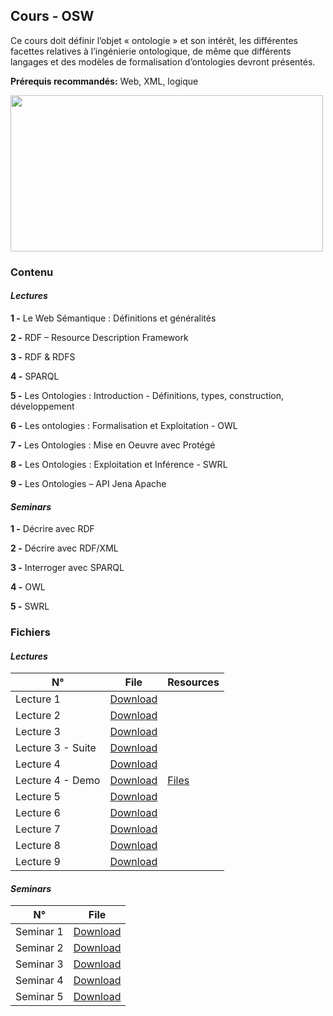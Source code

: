 ## Cours - OSW

Ce cours doit définir l’objet « ontologie » et son intérêt, les différentes facettes relatives à l’ingénierie ontologique, de même que différents langages et des modèles de formalisation d’ontologies devront présentés.


**Prérequis recommandés:** Web, XML, logique

<img src="https://www.inf.ed.ac.uk/teaching/courses/sws/SWSwordCloud.png" width=500px; height="250" />

### Contenu

#### *Lectures*

**1 -** Le Web Sémantique : Définitions et généralités 

**2 -** RDF – Resource Description Framework

**3 -** RDF &  RDFS

**4 -** SPARQL

**5 -** Les Ontologies : Introduction - Définitions, types, construction, développement

**6 -** Les ontologies : Formalisation et Exploitation - OWL 
    
**7 -** Les Ontologies : Mise en Oeuvre avec Protégé

**8 -** Les Ontologies : Exploitation et Inférence - SWRL

**9 -** Les Ontologies – API Jena Apache
  

#### *Seminars*

**1 -** Décrire avec RDF

**2 -** Décrire avec RDF/XML

**3 -** Interroger avec SPARQL

**4 -** OWL

**5 -** SWRL

### Fichiers

#### *Lectures* 

<table class="tg">
<thead>
  <tr>
    <th class="tg-uzvj">N°</th>
    <th class="tg-uzvj">File</th>
    <th class="tg-uzvj">Resources</th>
  </tr>
</thead>
<tbody>
  <tr>
    <td class="tg-9wq8">Lecture 1</td>
    <td class="tg-9wq8"><a href="https://github.com/GitTeaching/My-Courses/blob/main/S1/Ontologies-and-Semantic-Web/OSW%20-%20Cours%201.pdf">Download</a></td>
    <td class="tg-9wq8"></td>
  </tr>
  <tr>
    <td class="tg-9wq8">Lecture 2</td>
    <td class="tg-9wq8"><a href="https://github.com/GitTeaching/My-Courses/blob/main/S1/Ontologies-and-Semantic-Web/OSW%20-%20Cours%202.pdf">Download</a></td>
    <td class="tg-9wq8"></td>
  </tr>
  <tr>
    <td class="tg-9wq8">Lecture 3</td>
    <td class="tg-9wq8"><a href="https://github.com/GitTeaching/My-Courses/blob/main/S1/Ontologies-and-Semantic-Web/OSW%20-%20Cours%203.pdf">Download</a></td>
    <td class="tg-9wq8"></td>
  </tr>
  <tr>
    <td class="tg-9wq8">Lecture 3 - Suite</td>
    <td class="tg-9wq8"><a href="https://github.com/GitTeaching/My-Courses/blob/main/S1/Ontologies-and-Semantic-Web/OSW%20-%20Cours%203%20-%20Suite.pdf">Download</a></td>
    <td class="tg-9wq8"></td>
  </tr>
  <tr>
    <td class="tg-9wq8">Lecture 4</td>
    <td class="tg-9wq8"><a href="https://github.com/GitTeaching/My-Courses/blob/main/S1/Ontologies-and-Semantic-Web/OSW%20-%20Cours%204.pdf">Download</a></td>
    <td class="tg-9wq8"></td>
  </tr>
  <tr>
    <td class="tg-9wq8">Lecture 4 - Demo</td>
    <td class="tg-9wq8"><a href="https://github.com/GitTeaching/My-Courses/blob/main/S1/Ontologies-and-Semantic-Web/OSW%20-%20Cours%204%20-%20Demo.pdf">Download</a></td>
    <td class="tg-9wq8"><a href="https://github.com/GitTeaching/My-Courses/tree/main/S1/Ontologies-and-Semantic-Web/Cours%207%20-%20Files">Files</a></td>
  </tr>
  <tr>
    <td class="tg-9wq8">Lecture 5</td>
    <td class="tg-9wq8"><a href="https://github.com/GitTeaching/My-Courses/blob/main/S1/Ontologies-and-Semantic-Web/OSW%20-%20Cours%205.pdf">Download</a></td>
    <td class="tg-9wq8"></td>
  </tr>
  <tr>
    <td class="tg-9wq8">Lecture 6</td>
    <td class="tg-9wq8"><a href="https://github.com/GitTeaching/My-Courses/blob/main/S1/Ontologies-and-Semantic-Web/OSW%20-%20Cours%206.pdf">Download</a></td>
    <td class="tg-9wq8"></td>
  </tr>
  <tr>
    <td class="tg-9wq8">Lecture 7</td>
    <td class="tg-9wq8"><a href="https://github.com/GitTeaching/My-Courses/blob/main/S1/Ontologies-and-Semantic-Web/OSW%20-%20Cours%207.pdf">Download</a></td>
    <td class="tg-9wq8"></td>
  </tr>
  <tr>
    <td class="tg-9wq8">Lecture 8</td>
    <td class="tg-9wq8"><a href="https://github.com/GitTeaching/My-Courses/blob/main/S1/Ontologies-and-Semantic-Web/OSW%20-%20Cours%208.pdf">Download</a></td>
    <td class="tg-9wq8"></td>
  </tr> 
  <tr>
    <td class="tg-9wq8">Lecture 9</td>
    <td class="tg-9wq8"><a href="https://github.com/GitTeaching/My-Courses/blob/main/S1/Ontologies-and-Semantic-Web/OSW%20-%20Cours%209.pdf">Download</a></td>
    <td class="tg-9wq8"></td>
  </tr> 
</tbody>
</table>


#### *Seminars* 

<table class="tg">
<thead>
  <tr>
    <th class="tg-uzvj">N°</th>
    <th class="tg-uzvj">File</th>
  </tr>
</thead>
<tbody>
  <tr>
    <td class="tg-9wq8">Seminar 1</td>
    <td class="tg-9wq8"><a href="https://github.com/GitTeaching/My-Courses/blob/main/S1/Ontologies-and-Semantic-Web/OSW%20-%20TD%201.pdf">Download</a></td>
  </tr>
  <tr>
    <td class="tg-9wq8">Seminar 2</td>
    <td class="tg-9wq8"><a href="https://github.com/GitTeaching/My-Courses/blob/main/S1/Ontologies-and-Semantic-Web/OSW%20-%20TD%202.pdf">Download</a></td>
  </tr>
  <tr>
    <td class="tg-9wq8">Seminar 3</td>
    <td class="tg-9wq8"><a href="https://github.com/GitTeaching/My-Courses/blob/main/S1/Ontologies-and-Semantic-Web/OSW%20-%20TD%203.pdf">Download</a></td>
  </tr>
  <tr>
    <td class="tg-9wq8">Seminar 4</td>
    <td class="tg-9wq8"><a href="https://github.com/GitTeaching/My-Courses/blob/main/S1/Ontologies-and-Semantic-Web/OSW%20-%20TD%204.pdf">Download</a></td>
  </tr>
  <tr>
    <td class="tg-9wq8">Seminar 5</td>
    <td class="tg-9wq8"><a href="https://github.com/GitTeaching/My-Courses/blob/main/S1/Ontologies-and-Semantic-Web/OSW%20-%20TD%205.pdf">Download</a></td>
  </tr>
</tbody>
</table>

